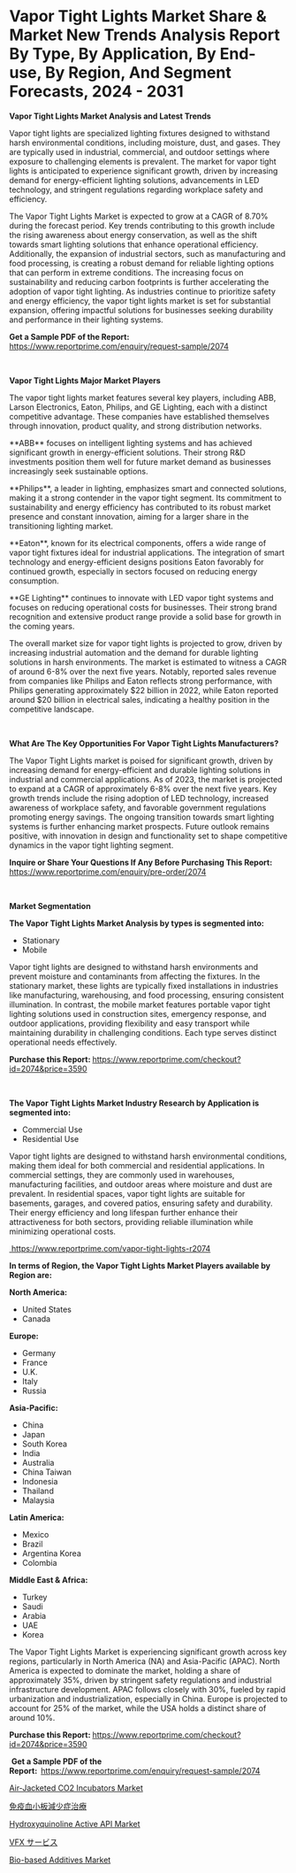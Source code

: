 <p><h1>Vapor Tight Lights Market Share & Market New Trends Analysis Report By Type, By Application, By End-use, By Region, And Segment Forecasts, 2024 - 2031</h1></p><p><strong>Vapor Tight Lights Market Analysis and Latest Trends</strong></p>
<p><p>Vapor tight lights are specialized lighting fixtures designed to withstand harsh environmental conditions, including moisture, dust, and gases. They are typically used in industrial, commercial, and outdoor settings where exposure to challenging elements is prevalent. The market for vapor tight lights is anticipated to experience significant growth, driven by increasing demand for energy-efficient lighting solutions, advancements in LED technology, and stringent regulations regarding workplace safety and efficiency.</p><p>The Vapor Tight Lights Market is expected to grow at a CAGR of 8.70% during the forecast period. Key trends contributing to this growth include the rising awareness about energy conservation, as well as the shift towards smart lighting solutions that enhance operational efficiency. Additionally, the expansion of industrial sectors, such as manufacturing and food processing, is creating a robust demand for reliable lighting options that can perform in extreme conditions. The increasing focus on sustainability and reducing carbon footprints is further accelerating the adoption of vapor tight lighting. As industries continue to prioritize safety and energy efficiency, the vapor tight lights market is set for substantial expansion, offering impactful solutions for businesses seeking durability and performance in their lighting systems.</p></p>
<p><strong>Get a Sample PDF of the Report:&nbsp;</strong> <a href="https://www.reportprime.com/enquiry/request-sample/2074">https://www.reportprime.com/enquiry/request-sample/2074</a></p>
<p>&nbsp;</p>
<p><strong>Vapor Tight Lights Major Market Players</strong></p>
<p><p>The vapor tight lights market features several key players, including ABB, Larson Electronics, Eaton, Philips, and GE Lighting, each with a distinct competitive advantage. These companies have established themselves through innovation, product quality, and strong distribution networks.</p><p>**ABB** focuses on intelligent lighting systems and has achieved significant growth in energy-efficient solutions. Their strong R&D investments position them well for future market demand as businesses increasingly seek sustainable options.</p><p>**Philips**, a leader in lighting, emphasizes smart and connected solutions, making it a strong contender in the vapor tight segment. Its commitment to sustainability and energy efficiency has contributed to its robust market presence and constant innovation, aiming for a larger share in the transitioning lighting market.</p><p>**Eaton**, known for its electrical components, offers a wide range of vapor tight fixtures ideal for industrial applications. The integration of smart technology and energy-efficient designs positions Eaton favorably for continued growth, especially in sectors focused on reducing energy consumption.</p><p>**GE Lighting** continues to innovate with LED vapor tight systems and focuses on reducing operational costs for businesses. Their strong brand recognition and extensive product range provide a solid base for growth in the coming years.</p><p>The overall market size for vapor tight lights is projected to grow, driven by increasing industrial automation and the demand for durable lighting solutions in harsh environments. The market is estimated to witness a CAGR of around 6-8% over the next five years. Notably, reported sales revenue from companies like Philips and Eaton reflects strong performance, with Philips generating approximately $22 billion in 2022, while Eaton reported around $20 billion in electrical sales, indicating a healthy position in the competitive landscape.</p></p>
<p>&nbsp;</p>
<p><strong>What Are The Key Opportunities For Vapor Tight Lights Manufacturers?</strong></p>
<p><p>The Vapor Tight Lights market is poised for significant growth, driven by increasing demand for energy-efficient and durable lighting solutions in industrial and commercial applications. As of 2023, the market is projected to expand at a CAGR of approximately 6-8% over the next five years. Key growth trends include the rising adoption of LED technology, increased awareness of workplace safety, and favorable government regulations promoting energy savings. The ongoing transition towards smart lighting systems is further enhancing market prospects. Future outlook remains positive, with innovation in design and functionality set to shape competitive dynamics in the vapor tight lighting segment.</p></p>
<p><strong>Inquire or Share Your Questions If Any Before Purchasing This Report:</strong> <a href="https://www.reportprime.com/enquiry/pre-order/2074">https://www.reportprime.com/enquiry/pre-order/2074</a></p>
<p>&nbsp;</p>
<p><strong>Market Segmentation</strong></p>
<p><strong>The Vapor Tight Lights Market Analysis by types is segmented into:</strong></p>
<p><ul><li>Stationary</li><li>Mobile</li></ul></p>
<p><p>Vapor tight lights are designed to withstand harsh environments and prevent moisture and contaminants from affecting the fixtures. In the stationary market, these lights are typically fixed installations in industries like manufacturing, warehousing, and food processing, ensuring consistent illumination. In contrast, the mobile market features portable vapor tight lighting solutions used in construction sites, emergency response, and outdoor applications, providing flexibility and easy transport while maintaining durability in challenging conditions. Each type serves distinct operational needs effectively.</p></p>
<p><strong>Purchase this Report:&nbsp;</strong><a href="https://www.reportprime.com/checkout?id=2074&price=3590">https://www.reportprime.com/checkout?id=2074&price=3590</a></p>
<p>&nbsp;</p>
<p><strong>The Vapor Tight Lights Market Industry Research by Application is segmented into:</strong></p>
<p><ul><li>Commercial Use</li><li>Residential Use</li></ul></p>
<p><p>Vapor tight lights are designed to withstand harsh environmental conditions, making them ideal for both commercial and residential applications. In commercial settings, they are commonly used in warehouses, manufacturing facilities, and outdoor areas where moisture and dust are prevalent. In residential spaces, vapor tight lights are suitable for basements, garages, and covered patios, ensuring safety and durability. Their energy efficiency and long lifespan further enhance their attractiveness for both sectors, providing reliable illumination while minimizing operational costs.</p></p>
<p><a href="https://www.reportprime.com/vapor-tight-lights-r2074">&nbsp;https://www.reportprime.com/vapor-tight-lights-r2074</a></p>
<p><strong>In terms of Region, the Vapor Tight Lights Market Players available by Region are:</strong></p>
<p>
    <p> <strong> North America: </strong>
        <ul>
            <li>United States</li>
            <li>Canada</li>
        </ul>
        </p> 
    <p> <strong> Europe: </strong>
        <ul>
            <li>Germany</li>
            <li>France</li>
            <li>U.K.</li>
            <li>Italy</li>
            <li>Russia</li>
        </ul>
        </p> 
    <p> <strong> Asia-Pacific: </strong>
        <ul>
            <li>China</li>
            <li>Japan</li>
            <li>South Korea</li>
            <li>India</li>
            <li>Australia</li>
            <li>China Taiwan</li>
            <li>Indonesia</li>
            <li>Thailand</li>
            <li>Malaysia</li>
        </ul>
        </p> 
    <p> <strong> Latin America: </strong>
        <ul>
            <li>Mexico</li>
            <li>Brazil</li>
            <li>Argentina Korea</li>
            <li>Colombia</li>
        </ul>
        </p> 
    <p> <strong> Middle East & Africa: </strong>
        <ul>
            <li>Turkey</li>
            <li>Saudi</li>
            <li>Arabia</li>
            <li>UAE</li>
            <li>Korea</li>
        </ul>
    </p>
    </p>
<p><p>The Vapor Tight Lights Market is experiencing significant growth across key regions, particularly in North America (NA) and Asia-Pacific (APAC). North America is expected to dominate the market, holding a share of approximately 35%, driven by stringent safety regulations and industrial infrastructure development. APAC follows closely with 30%, fueled by rapid urbanization and industrialization, especially in China. Europe is projected to account for 25% of the market, while the USA holds a distinct share of around 10%.</p></p>
<p><strong>Purchase this Report: </strong><a href="https://www.reportprime.com/checkout?id=2074&price=3590">https://www.reportprime.com/checkout?id=2074&price=3590</a></p>
<p>&nbsp;<strong>Get a Sample PDF of the Report:&nbsp;&nbsp;</strong><a href="https://www.reportprime.com/enquiry/request-sample/2074">https://www.reportprime.com/enquiry/request-sample/2074</a></p>
<p><strong></strong></p>
<p><p><a href="https://issuu.com/reportprime-2/docs/air-jacketed-co2-incubators-market-_fad3bd7b542b1e">Air-Jacketed CO2 Incubators Market</a></p><p><a href="https://medium.com/@narcisoferry/%E3%82%B0%E3%83%AD%E3%83%BC%E3%83%90%E3%83%AB%E5%85%8D%E7%96%AB%E6%80%A7%E8%A1%80%E5%B0%8F%E6%9D%BF%E6%B8%9B%E5%B0%91%E7%97%87%E6%B2%BB%E7%99%82%E7%94%A3%E6%A5%AD-%E7%A8%AE%E9%A1%9E-%E7%94%A8%E9%80%94-%E5%B8%82%E5%A0%B4%E3%83%97%E3%83%AC%E3%83%BC%E3%83%A4%E3%83%BC-%E5%9C%B0%E5%9F%9F%E5%88%A5%E6%88%90%E9%95%B7%E5%88%86%E6%9E%90-%E3%81%8A%E3%82%88%E3%81%B3%E5%B0%86%E6%9D%A5%E3%81%AE%E3%82%B7%E3%83%8A%E3%83%AA%E3%82%AA-2024%E5%B9%B4-2031%E5%B9%B4-4e74c4f75435">免疫血小板減少症治療</a></p><p><a href="https://medium.com/@zayunoz657456/market-dynamics-and-future-trends-in-the-global-hydroxyquinoline-active-api-market-sector-dc6a1f3e4402">Hydroxyquinoline Active API Market</a></p><p><a href="https://medium.com/@qarpaiop35/%E4%BB%A5%E4%B8%8B%E3%81%AE%E6%96%87%E3%82%92%E6%97%A5%E6%9C%AC%E8%AA%9E%E3%81%AB%E7%BF%BB%E8%A8%B3%E3%81%97%E3%81%BE%E3%81%99-cfa09f0d8943">VFX サービス</a></p><p><a href="https://medium.com/@zayunoz657456/bio-based-additives-market-trends-focusing-on-bio-based-additives-market-insight-and-forecast-cbbe7a403ea2">Bio-based Additives Market</a></p></p>